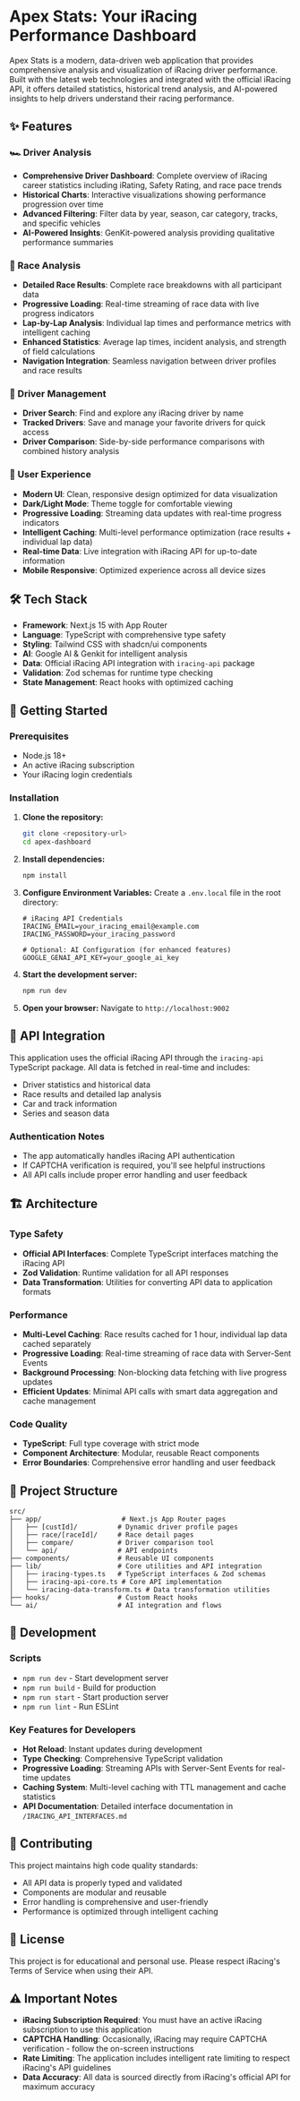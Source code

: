 # Apex Stats: Your iRacing Performance Dashboard

Apex Stats is a modern, data-driven web application that provides comprehensive analysis and visualization of iRacing driver performance. Built with the latest web technologies and integrated with the official iRacing API, it offers detailed statistics, historical trend analysis, and AI-powered insights to help drivers understand their racing performance.

## ✨ Features

### 🏎️ Driver Analysis
- **Comprehensive Driver Dashboard**: Complete overview of iRacing career statistics including iRating, Safety Rating, and race pace trends
- **Historical Charts**: Interactive visualizations showing performance progression over time
- **Advanced Filtering**: Filter data by year, season, car category, tracks, and specific vehicles
- **AI-Powered Insights**: GenKit-powered analysis providing qualitative performance summaries

### 🏁 Race Analysis
- **Detailed Race Results**: Complete race breakdowns with all participant data
- **Progressive Loading**: Real-time streaming of race data with live progress indicators
- **Lap-by-Lap Analysis**: Individual lap times and performance metrics with intelligent caching
- **Enhanced Statistics**: Average lap times, incident analysis, and strength of field calculations
- **Navigation Integration**: Seamless navigation between driver profiles and race results

### 👥 Driver Management
- **Driver Search**: Find and explore any iRacing driver by name
- **Tracked Drivers**: Save and manage your favorite drivers for quick access
- **Driver Comparison**: Side-by-side performance comparisons with combined history analysis

### 🎨 User Experience
- **Modern UI**: Clean, responsive design optimized for data visualization
- **Dark/Light Mode**: Theme toggle for comfortable viewing
- **Progressive Loading**: Streaming data updates with real-time progress indicators
- **Intelligent Caching**: Multi-level performance optimization (race results + individual lap data)
- **Real-time Data**: Live integration with iRacing API for up-to-date information
- **Mobile Responsive**: Optimized experience across all device sizes

## 🛠️ Tech Stack

- **Framework**: Next.js 15 with App Router
- **Language**: TypeScript with comprehensive type safety
- **Styling**: Tailwind CSS with shadcn/ui components
- **AI**: Google AI & Genkit for intelligent analysis
- **Data**: Official iRacing API integration with `iracing-api` package
- **Validation**: Zod schemas for runtime type checking
- **State Management**: React hooks with optimized caching

## 🚀 Getting Started

### Prerequisites
- Node.js 18+ 
- An active iRacing subscription
- Your iRacing login credentials

### Installation

1. **Clone the repository:**
   ```bash
   git clone <repository-url>
   cd apex-dashboard
   ```

2. **Install dependencies:**
   ```bash
   npm install
   ```
   
3. **Configure Environment Variables:**
   Create a `.env.local` file in the root directory:
   ```env
   # iRacing API Credentials
   IRACING_EMAIL=your_iracing_email@example.com
   IRACING_PASSWORD=your_iracing_password
   
   # Optional: AI Configuration (for enhanced features)
   GOOGLE_GENAI_API_KEY=your_google_ai_key
   ```

4. **Start the development server:**
   ```bash
   npm run dev
   ```

5. **Open your browser:**
   Navigate to `http://localhost:9002`

## 📡 API Integration

This application uses the official iRacing API through the `iracing-api` TypeScript package. All data is fetched in real-time and includes:

- Driver statistics and historical data
- Race results and detailed lap analysis  
- Car and track information
- Series and season data

### Authentication Notes
- The app automatically handles iRacing API authentication
- If CAPTCHA verification is required, you'll see helpful instructions
- All API calls include proper error handling and user feedback

## 🏗️ Architecture

### Type Safety
- **Official API Interfaces**: Complete TypeScript interfaces matching the iRacing API
- **Zod Validation**: Runtime validation for all API responses
- **Data Transformation**: Utilities for converting API data to application formats

### Performance
- **Multi-Level Caching**: Race results cached for 1 hour, individual lap data cached separately
- **Progressive Loading**: Real-time streaming of race data with Server-Sent Events
- **Background Processing**: Non-blocking data fetching with live progress updates
- **Efficient Updates**: Minimal API calls with smart data aggregation and cache management

### Code Quality
- **TypeScript**: Full type coverage with strict mode
- **Component Architecture**: Modular, reusable React components
- **Error Boundaries**: Comprehensive error handling and user feedback

## 📁 Project Structure

```
src/
├── app/                    # Next.js App Router pages
│   ├── [custId]/          # Dynamic driver profile pages
│   ├── race/[raceId]/     # Race detail pages
│   ├── compare/           # Driver comparison tool
│   └── api/               # API endpoints
├── components/            # Reusable UI components
├── lib/                   # Core utilities and API integration
│   ├── iracing-types.ts   # TypeScript interfaces & Zod schemas
│   ├── iracing-api-core.ts # Core API implementation
│   └── iracing-data-transform.ts # Data transformation utilities
├── hooks/                 # Custom React hooks
└── ai/                    # AI integration and flows
```

## 🔧 Development

### Scripts
- `npm run dev` - Start development server
- `npm run build` - Build for production
- `npm run start` - Start production server
- `npm run lint` - Run ESLint

### Key Features for Developers
- **Hot Reload**: Instant updates during development
- **Type Checking**: Comprehensive TypeScript validation
- **Progressive Loading**: Streaming APIs with Server-Sent Events for real-time updates
- **Caching System**: Multi-level caching with TTL management and cache statistics
- **API Documentation**: Detailed interface documentation in `/IRACING_API_INTERFACES.md`

## 🤝 Contributing

This project maintains high code quality standards:
- All API data is properly typed and validated
- Components are modular and reusable
- Error handling is comprehensive and user-friendly
- Performance is optimized through intelligent caching

## 📝 License

This project is for educational and personal use. Please respect iRacing's Terms of Service when using their API.

## ⚠️ Important Notes

- **iRacing Subscription Required**: You must have an active iRacing subscription to use this application
- **CAPTCHA Handling**: Occasionally, iRacing may require CAPTCHA verification - follow the on-screen instructions
- **Rate Limiting**: The application includes intelligent rate limiting to respect iRacing's API guidelines
- **Data Accuracy**: All data is sourced directly from iRacing's official API for maximum accuracy
